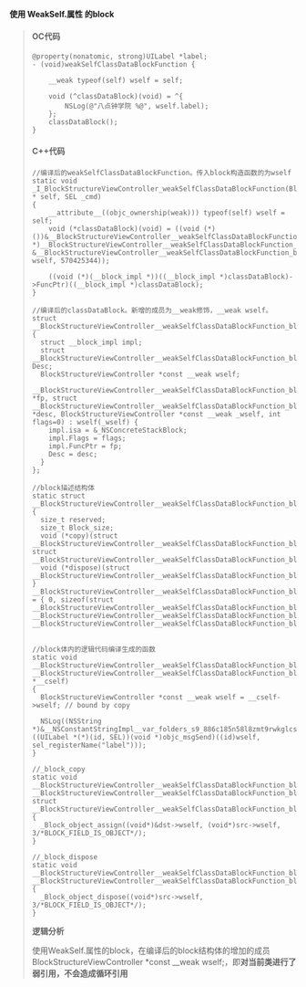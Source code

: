 #### **使用 WeakSelf.属性 的block**

> #### OC**代码**
>
> ```
> @property(nonatomic, strong)UILabel *label;
> - (void)weakSelfClassDataBlockFunction {
>     
>     __weak typeof(self) wself = self;
>     
>     void (^classDataBlock)(void) = ^{        
>         NSLog(@"八点钟学院 %@", wself.label);
>     };
>     classDataBlock();
> }
> ```
>
> #### **C++代码**
>
> ```
> //编译后的weakSelfClassDataBlockFunction。传入block构造函数的为wself
> static void _I_BlockStructureViewController_weakSelfClassDataBlockFunction(BlockStructureViewController * self, SEL _cmd) 
> {
>     __attribute__((objc_ownership(weak))) typeof(self) wself = self;
>     void (*classDataBlock)(void) = ((void (*)())&__BlockStructureViewController__weakSelfClassDataBlockFunction_block_impl_0((void *)__BlockStructureViewController__weakSelfClassDataBlockFunction_block_func_0, &__BlockStructureViewController__weakSelfClassDataBlockFunction_block_desc_0_DATA, wself, 570425344));
>
>     ((void (*)(__block_impl *))((__block_impl *)classDataBlock)->FuncPtr)((__block_impl *)classDataBlock);
> }
>
> //编译后的classDataBlock。新增的成员为__weak修饰，__weak wself。
> struct __BlockStructureViewController__weakSelfClassDataBlockFunction_block_impl_0 
> {
>   struct __block_impl impl;
>   struct __BlockStructureViewController__weakSelfClassDataBlockFunction_block_desc_0* Desc;
>   BlockStructureViewController *const __weak wself;
>   __BlockStructureViewController__weakSelfClassDataBlockFunction_block_impl_0(void *fp, struct __BlockStructureViewController__weakSelfClassDataBlockFunction_block_desc_0 *desc, BlockStructureViewController *const __weak _wself, int flags=0) : wself(_wself) {
>     impl.isa = &_NSConcreteStackBlock;
>     impl.Flags = flags;
>     impl.FuncPtr = fp;
>     Desc = desc;
>   }
> };
>
> //block描述结构体
> static struct __BlockStructureViewController__weakSelfClassDataBlockFunction_block_desc_0 {
>   size_t reserved;
>   size_t Block_size;
>   void (*copy)(struct __BlockStructureViewController__weakSelfClassDataBlockFunction_block_impl_0*, struct __BlockStructureViewController__weakSelfClassDataBlockFunction_block_impl_0*);
>   void (*dispose)(struct __BlockStructureViewController__weakSelfClassDataBlockFunction_block_impl_0*);
> } __BlockStructureViewController__weakSelfClassDataBlockFunction_block_desc_0_DATA = { 0, sizeof(struct __BlockStructureViewController__weakSelfClassDataBlockFunction_block_impl_0), __BlockStructureViewController__weakSelfClassDataBlockFunction_block_copy_0, __BlockStructureViewController__weakSelfClassDataBlockFunction_block_dispose_0};
>
>
> //block体内的逻辑代码编译生成的函数
> static void __BlockStructureViewController__weakSelfClassDataBlockFunction_block_func_0(struct __BlockStructureViewController__weakSelfClassDataBlockFunction_block_impl_0 *__cself) 
> {
>   BlockStructureViewController *const __weak wself = __cself->wself; // bound by copy
>   
>   NSLog((NSString *)&__NSConstantStringImpl__var_folders_s9_886c185n58l8zmt9rwkglcsc0000gn_T_BlockStructureViewController_9bab5e_mi_6, ((UILabel *(*)(id, SEL))(void *)objc_msgSend)((id)wself, sel_registerName("label")));
> }
>
> //_block_copy
> static void __BlockStructureViewController__weakSelfClassDataBlockFunction_block_copy_0(struct __BlockStructureViewController__weakSelfClassDataBlockFunction_block_impl_0*dst, struct __BlockStructureViewController__weakSelfClassDataBlockFunction_block_impl_0*src) 
> {
>   _Block_object_assign((void*)&dst->wself, (void*)src->wself, 3/*BLOCK_FIELD_IS_OBJECT*/);
> }
>
> //_block_dispose
> static void __BlockStructureViewController__weakSelfClassDataBlockFunction_block_dispose_0(struct __BlockStructureViewController__weakSelfClassDataBlockFunction_block_impl_0*src) 
> {
>   _Block_object_dispose((void*)src->wself, 3/*BLOCK_FIELD_IS_OBJECT*/);
> }
> ```
>
> **逻辑分析**
>
> 使用WeakSelf.属性的block，在编译后的block结构体的增加的成员BlockStructureViewController \*const \_\_weak wself;，即**对当前类进行了弱引用，不会造成循环引用**



